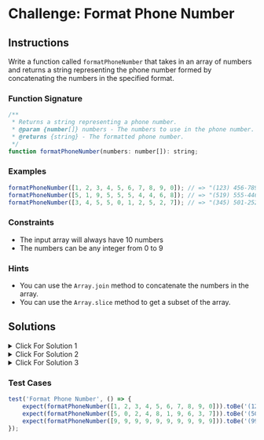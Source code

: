 # Challenge: Format Phone Number

## Instructions

Write a function called `formatPhoneNumber` that takes in an array of numbers and returns a string representing the phone number formed by concatenating the numbers in the specified format.

### Function Signature

```js
/**
 * Returns a string representing a phone number.
 * @param {number[]} numbers - The numbers to use in the phone number.
 * @returns {string} - The formatted phone number.
 */
function formatPhoneNumber(numbers: number[]): string;
```

### Examples

```js
formatPhoneNumber([1, 2, 3, 4, 5, 6, 7, 8, 9, 0]); // => "(123) 456-7890"
formatPhoneNumber([5, 1, 9, 5, 5, 5, 4, 4, 6, 8]); // => "(519) 555-4468"
formatPhoneNumber([3, 4, 5, 5, 0, 1, 2, 5, 2, 7]); // => "(345) 501-2527"
```

### Constraints

-   The input array will always have 10 numbers
-   The numbers can be any integer from 0 to 9

### Hints

-   You can use the `Array.join` method to concatenate the numbers in the array.
-   You can use the `Array.slice` method to get a subset of the array.

## Solutions

<details>
  <summary>Click For Solution 1</summary>

```js
function formatPhoneNumber(numbers) {
    const areaCode = numbers.slice(0, 3).join('');
    const prefix = numbers.slice(3, 6).join('');
    const lineNumber = numbers.slice(6).join('');

    return `(${areaCode}) ${prefix}-${lineNumber}`;
}
```

### Explanation

-   Create 3 variables to store the area code, prefix, and line number.
-   Use the `Array.slice` method to get a subset of the array.
-   Use the `Array.join` method to concatenate the numbers in the array.

</details>

<details>
  <summary>Click For Solution 2</summary>

```js
function formatPhoneNumber(numbers) {
    const formatted = numbers.join('');
    return `(${formatted.substring(0, 3)}) ${formatted.substring(3, 6)}-${formatted.substring(6)}`;
}
```

### Explanation

-   Created a variable to store the numbers in the array concatenated together.
-   Use the `String.substring` method to get a subset of the string.

</details>

<details>
  <summary>Click For Solution 3</summary>

One line arrow function:

```js
const formatPhoneNumber = (numbers) => `(${numbers.slice(0, 3).join('')}) ${numbers.slice(3, 6).join('')}-${numbers.slice(6).join('')}`;
```

### Explanation

This is similar to the second solution, but we used an arrow function and Array.slice method chaining.

</details>

### Test Cases

```js
test('Format Phone Number', () => {
    expect(formatPhoneNumber([1, 2, 3, 4, 5, 6, 7, 8, 9, 0])).toBe('(123) 456-7890');
    expect(formatPhoneNumber([5, 0, 2, 4, 8, 1, 9, 6, 3, 7])).toBe('(502) 481-9637');
    expect(formatPhoneNumber([9, 9, 9, 9, 9, 9, 9, 9, 9, 9])).toBe('(999) 999-9999');
});
```
